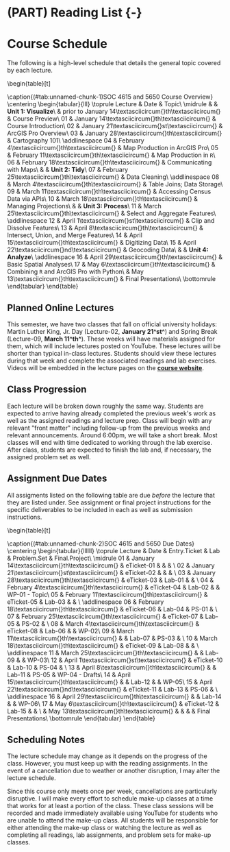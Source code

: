 # (PART) Reading List {-}

# Course Schedule

The following is a high-level schedule that details the general topic covered by each lecture.

\begin{table}[t]

\caption{(\#tab:unnamed-chunk-1)SOC 4615 and 5650 Course Overview}
\centering
\begin{tabular}{lll}
\toprule
Lecture & Date & Topic\\
\midrule
 &  & **Unit 1: Visualize**\\
 & prior to January 14\textasciicircum{}th\textasciicircum{} & Course Preview\\
01 & January 14\textasciicircum{}th\textasciicircum{} & Course Introduction\\
02 & January 21\textasciicircum{}st\textasciicircum{} & ArcGIS Pro Overview\\
03 & January 28\textasciicircum{}th\textasciicircum{} & Cartography 101\\
\addlinespace
04 & February 4\textasciicircum{}th\textasciicircum{} & Map Production in ArcGIS Pro\\
05 & February 11\textasciicircum{}th\textasciicircum{} & Map Production in `R`\\
06 & February 18\textasciicircum{}th\textasciicircum{} & Communicating with Maps\\
 &  & **Unit 2: Tidy**\\
07 & February 25\textasciicircum{}th\textasciicircum{} & Data Cleaning\\
\addlinespace
08 & March 4\textasciicircum{}th\textasciicircum{} & Table Joins; Data Storage\\
09 & March 11\textasciicircum{}th\textasciicircum{} & Accessing Census Data via APIs\\
10 & March 18\textasciicircum{}th\textasciicircum{} & Managing Projections\\
 &  & **Unit 3: Process**\\
11 & March 25\textasciicircum{}th\textasciicircum{} & Select and Aggregate Features\\
\addlinespace
12 & April 1\textasciicircum{}st\textasciicircum{} & Clip and Dissolve Features\\
13 & April 8\textasciicircum{}th\textasciicircum{} & Intersect, Union, and Merge Features\\
14 & April 15\textasciicircum{}th\textasciicircum{} & Digitizing Data\\
15 & April 22\textasciicircum{}nd\textasciicircum{} & Geocoding Data\\
 &  & **Unit 4: Analyze**\\
\addlinespace
16 & April 29\textasciicircum{}th\textasciicircum{} & Basic Spatial Analyses\\
17 & May 6\textasciicircum{}th\textasciicircum{} & Combining `R` and ArcGIS Pro with Python\\
 & May 13\textasciicircum{}th\textasciicircum{} & Final Presentations\\
\bottomrule
\end{tabular}
\end{table}

## Planned Online Lectures

This semester, we have two classes that fall on official university holidays: Martin Luther King, Jr. Day (Lecture-02, **January 21^st^**) and Spring Break (Lecture-09, **March 11^th^**). These weeks will have materials assigned for them, which will include lectures posted on YouTube. These lectures will be shorter than typical in-class lectures. Students should view these lectures during that week and complete the associated readings and lab exercises. Videos will be embedded in the lecture pages on the [**course website**](https://slu-soc5650.github.io/).

## Class Progression

Each lecture will be broken down roughly the same way. Students are expected to arrive having already completed the previous week's work as well as the assigned readings and lecture prep. Class will begin with any relevant "front matter" including follow-up from the previous weeks and relevant announcements. Around 6:00pm, we will take a short break. Most classes will end with time dedicated to working through the lab exercise. After class, students are expected to finish the lab and, if necessary, the assigned problem set as well.

## Assignment Due Dates
All assigments listed on the following table are due *before* the lecture that they are listed under. See assignment or final project instructions for the specific deliverables to be included in each as well as submission instructions.

\begin{table}[t]

\caption{(\#tab:unnamed-chunk-2)SOC 4615 and 5650 Due Dates}
\centering
\begin{tabular}{llllll}
\toprule
Lecture & Date & Entry.Ticket & Lab & Problem.Set & Final.Project\\
\midrule
01 & January 14\textasciicircum{}th\textasciicircum{} & eTicket-01 &  &  & \\
02 & January 21\textasciicircum{}st\textasciicircum{} & eTicket-02 &  &  & \\
03 & January 28\textasciicircum{}th\textasciicircum{} & eTicket-03 & Lab-01 &  & \\
04 & February 4\textasciicircum{}th\textasciicircum{} & eTicket-04 & Lab-02 &  & WP-01 - Topic\\
05 & February 11\textasciicircum{}th\textasciicircum{} & eTicket-05 & Lab-03 &  & \\
\addlinespace
06 & February 18\textasciicircum{}th\textasciicircum{} & eTicket-06 & Lab-04 & PS-01 & \\
07 & February 25\textasciicircum{}th\textasciicircum{} & eTicket-07 & Lab-05 & PS-02 & \\
08 & March 4\textasciicircum{}th\textasciicircum{} & eTicket-08 & Lab-06 &  & WP-02\\
09 & March 11\textasciicircum{}th\textasciicircum{} &  & Lab-07 & PS-03 & \\
10 & March 18\textasciicircum{}th\textasciicircum{} & eTicket-09 & Lab-08 &  & \\
\addlinespace
11 & March 25\textasciicircum{}th\textasciicircum{} &  & Lab-09 &  & WP-03\\
12 & April 1\textasciicircum{}st\textasciicircum{} & eTicket-10 & Lab-10 & PS-04 & \\
13 & April 8\textasciicircum{}th\textasciicircum{} &  & Lab-11 & PS-05 & WP-04 - Drafts\\
14 & April 15\textasciicircum{}th\textasciicircum{} &  & Lab-12 &  & WP-05\\
15 & April 22\textasciicircum{}nd\textasciicircum{} & eTicket-11 & Lab-13 & PS-06 & \\
\addlinespace
16 & April 29\textasciicircum{}th\textasciicircum{} &  & Lab-14 &  & WP-06\\
17 & May 6\textasciicircum{}th\textasciicircum{} & eTicket-12 & Lab-15 &  & \\
 & May 13\textasciicircum{}th\textasciicircum{} &  &  &  & Final Presentations\\
\bottomrule
\end{tabular}
\end{table}

## Scheduling Notes

The lecture schedule may change as it depends on the progress of the class. However, you must keep up with the reading assignments. In the event of a cancellation due to weather or another disruption, I may alter the lecture schedule.

Since this course only meets once per week, cancellations are particularly disruptive. I will make every effort to schedule make-up classes at a time that works for at least a portion of the class. These class sessions will be recorded and made immediately available using YouTube for students who are unable to attend the make-up class. All students will be responsible for either attending the make-up class or watching the lecture as well as completing all readings, lab assignments, and problem sets for make-up classes.
